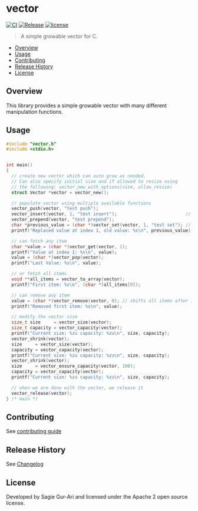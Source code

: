 # vector

[![CI](https://github.com/sagiegurari/c_vector/workflows/CI/badge.svg?branch=master)](https://github.com/sagiegurari/c_vector/actions)
[![Release](https://img.shields.io/github/v/release/sagiegurari/c_vector)](https://github.com/sagiegurari/c_vector/releases)
[![license](https://img.shields.io/github/license/sagiegurari/c_vector)](https://github.com/sagiegurari/c_vector/blob/master/LICENSE)

> A simple growable vector for C.

* [Overview](#overview)
* [Usage](#usage)
* [Contributing](.github/CONTRIBUTING.md)
* [Release History](CHANGELOG.md)
* [License](#license)

<a name="overview"></a>
## Overview
This library provides a simple growable vector with many different manipulation functions.

<a name="usage"></a>
## Usage

<!-- example source start -->
```c
#include "vector.h"
#include <stdio.h>


int main()
{
  // create new vector which can auto grow as needed.
  // Can also specify initial size and if allowed to resize using
  // the following: vector_new_with_options(size, allow_resize)
  struct Vector *vector = vector_new();

  // populate vector using multiple available functions
  vector_push(vector, "test push");
  vector_insert(vector, 1, "test insert");                          // shifts all items from index 1 forward
  vector_prepend(vector, "test prepend");
  char *previous_value = (char *)vector_set(vector, 1, "test set"); // replaces the item at index 1
  printf("Replaced value at index 1, old value: %s\n", previous_value);

  // can fetch any item
  char *value = (char *)vector_get(vector, 1);
  printf("Value at index 1: %s\n", value);
  value = (char *)vector_pop(vector);
  printf("Last Value: %s\n", value);

  // or fetch all items
  void **all_items = vector_to_array(vector);
  printf("First item: %s\n", (char *)all_items[0]);

  // can remove any item
  value = (char *)vector_remove(vector, 0); // shifts all items after index backward
  printf("Removed first item: %s\n", value);

  // modify the vector size
  size_t size     = vector_size(vector);
  size_t capacity = vector_capacity(vector);
  printf("Current size: %zu capacity: %zu\n", size, capacity);
  vector_shrink(vector);
  size     = vector_size(vector);
  capacity = vector_capacity(vector);
  printf("Current size: %zu capacity: %zu\n", size, capacity);
  vector_shrink(vector);
  size     = vector_ensure_capacity(vector, 100);
  capacity = vector_capacity(vector);
  printf("Current size: %zu capacity: %zu\n", size, capacity);

  // when we are done with the vector, we release it
  vector_release(vector);
} /* main */
```
<!-- example source end -->

## Contributing
See [contributing guide](.github/CONTRIBUTING.md)

<a name="history"></a>
## Release History

See [Changelog](CHANGELOG.md)

<a name="license"></a>
## License
Developed by Sagie Gur-Ari and licensed under the Apache 2 open source license.

